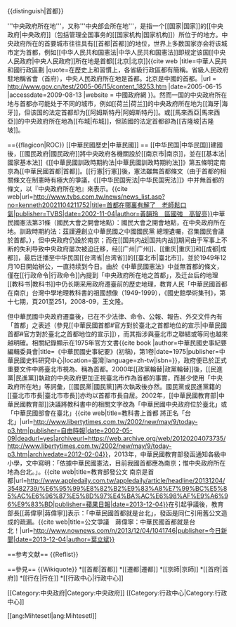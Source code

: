 {{distinguish|首都}}

'''中央政府所在地'''，又称'''中央部会所在地'''，是指一个[[国家|国家]]的[[中央政府|中央政府]]（包括管理全国事务的[[国家机构|国家机构]]）所位于的地方。中央政府所在的首要城市往往具有[[首都|首都]]的地位，世界上多数国家亦会将该城市定为首都，例如[[中华人民共和国憲法|中华人民共和国憲法]]即规定该国[[中央人民政府|中央人民政府]]所在地是首都[[北京|北京]]<ref>{{cite web |title=中華人民共和國行政區劃 |quote=在歷史上和習慣上，各省級行政區都有簡稱。省級人民政府駐地稱省會（首府），中央人民政府所在地是首都。北京是中國的首都。|url = http://www.gov.cn/test/2005-06/15/content_18253.htm |date=2005-06-15 |accessdate=2009-08-13 |website = 中國政府網 }}</ref>。然而一国的中央政府所在地与首都亦可能处于不同的城市，例如[[荷兰|荷兰]]的中央政府所在地为[[海牙|海牙]]，但该国的法定首都却为[[阿姆斯特丹|阿姆斯特丹]]。或[[馬來西亞|馬來西亞]]的中央政府所在地為[[布城|布城]]，但該國的法定首都卻為[[吉隆坡|吉隆坡]]。

=={{flagicon|ROC}} [[中華民國歷史|中華民國]] ==
[[中华民国|中华民国]]建國後，[[國民政府|國民政府]]將中央政府各機關設於[[南京市|南京]]，並在[[基本法|國家基本法]]《[[中華民國訓政時期約法|中華民國訓政時期約法]]》第五條明定南京為[[中華民國首都|首都]]。[[行憲|行憲]]後，憲法雖無首都條文（由于首都的相關條文在制憲時有極大的爭議，《[[中华民国宪法|中华民国宪法]]》中并無首都的條文，以『中央政府所在地』來表示。<ref>{{cite web|url=http://www.tvbs.com.tw/news/news_list.asp?no=kenneth20021104211752|title=首都在哪裏有解了　老師鬆口氣|publisher=TVBS|date=2002-11-04|author=黃韻玲　區國強　高智亮}}</ref><ref>中華民國憲法第31條（國民大會之開會地點）：國民大會之開會地點，在中央政府所在地。</ref><ref>訓政時期約法：茲謹遵創立中華民國之中國國民黨 總理遺囑，召集國民會議於首都。</ref>），但中央政府仍設於南京；而在[[国共内战|国共内战]]期间由于军事上不断的失利导致中央政府屡次被迫迁移，经[[广州|广州]]、[[重庆|重庆]]和[[成都|成都]]，最后迁播至中华民国[[台湾省|台湾省]]的[[臺北市|臺北市]]，並於1949年12月10日開始辦公，一直持续到今日。由於《中華民國憲法》中並無首都的條文，僅在[[行政命令|行政命令]]內提到「中央政府所在地之首都」，及迁台后的地理[[教科书|教科书]]中仍长期采用政府遷臺前的歷史地理，教育人民「中華民國首都在南京」<ref>台灣中學地理教科書的祖國想像（1949-1999），《國史館學術集刊》，第十七期，頁201至251，2008-09，王文隆</ref>。

但中華民國中央政府遷臺後，已在不少法律、命令、公報、報告、外交文件內有「首都」之表述（參見[[中華民國首都#官方對於臺北之首都地位的宣示|中華民國首都#官方對於臺北之首都地位的宣示]]），而其指涉與臺北市之聯結或等同也越來越明確。相關紀錄顯示在1975年官方文書<ref name="《中華民國史事紀要(初稿)》">{{cite book |author=中華民國史事紀要編輯委員會|title=《中華民國史事紀要》(初稿)，第1卷|date=1975|publisher=中華民國史料研究中心|location=臺灣|language=zh-tw|isbn=}}</ref>，政府便已於正式重要文件中將臺北市視為、稱為首都。2000年[[政黨輪替|政黨輪替]]後，[[民進黨|民進黨]]執政的中央政府更加正視臺北市作為首都的事實，而甚少使用「中央政府所在地」等詞彙，[[國民黨|國民黨]]再次執政後亦然。國民黨或民進黨籍的[[臺北市市長|臺北市市長]]亦均以首都市長自居。2002年，[[中華民國教育部|中華民國教育部]]決議將教科書中的相關文字改為「中華民國中央政府位於臺北」或「中華民國部會在臺北」<ref>{{cite web|title=教科書上首都 將正名「台北」|url=http://www.libertytimes.com.tw/2002/new/may/9/today-p3.htm|publisher=自由時報|date=2002-05-09|deadurl=yes|archiveurl=https://web.archive.org/web/20120204073735/http://www.libertytimes.com.tw/2002/new/may/9/today-p3.htm|archivedate=2012-02-04}}</ref>，2013年，中華民國教育部發函通知各級中小學，文中寫明：「依據中華民國憲法，目前我國首都應為南京；惟中央政府所在地為台北。」。<ref>{{cite web|title=教育部發公文 南京是首都|url=http://www.appledaily.com.tw/appledaily/article/headline/20131204/35482739/%E6%95%99%E8%82%B2%E9%83%A8%E7%99%BC%E5%85%AC%E6%96%87%E5%8D%97%E4%BA%AC%E6%98%AF%E9%A6%96%E9%83%BD|publisher=蘋果日報|date=2013-12-04}}</ref>在引起爭議後，教育部長[[蔣偉寧|蔣偉寧]]表示：「中華民國首都就是台北」，發函是同仁引用舊公文造成的疏漏。<ref>{{cite web|title=公文爭議　蔣偉寧：中華民國首都就是台北！|url=http://www.nownews.com/n/2013/12/04/1041746|publisher=今日新聞|date=2013-12-04|author=葉立斌}}</ref>

==参考文献==
{{Reflist}}

==參見==
{{Wikiquote}}
*[[首都|首都]]
*[[遷都|遷都]]
*[[京師|京師]]
*[[首府|首府]]
*[[行在|行在]]
*[[行政中心|行政中心]]

[[Category:中央政府|Category:中央政府]]
[[Category:行政中心|Category:行政中心]]

[[ang:Mihtesetl|ang:Mihtesetl]]